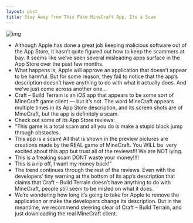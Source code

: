 ```yaml
---
layout: post
title: Stay Away from This Fake MineCraft App, Its a Scam
---
```

![img](http://media.idownloadblog.com/wp-content/uploads/2011/12/mine-craft-scam.jpg)
* Although Apple has done a great job keeping malicious software out of the App Store, it hasn’t quite figured out how to keep the scammers at bay. It seems like we’ve seen several misleading apps surface in the App Store over the past few months.
* What happens is, Apple will approve an application that doesn’t appear to be harmful. But for some reason, they fail to notice that the app’s description doesn’t have anything to do with what it actually does. And we’ve just come across another one…
* Craft – Build Terrain is an iOS app that appears to be some sort of MineCraft game client — but it’s not. The word MineCraft appears multiple times in its App Store description, and its screen shots are of MineCraft, but the app is definitely a scam.
* Check out some of its App Store reviews:
* “This game is a total scam and all you do is make a stupid block jump through obstacles.
* This app is a scam! All that is shown in the preview pictures are creations made by the REAL game of MineCraft. You WILL be  very excited about this app but trust all of the reviews!!! We are NOT lying.
* This is a freaking scam DONT waste your money!!!!
* This is a rip off, I want my money back!”
* The trend continues through the rest of the reviews. Even with the developers’ tiny warning at the bottom of its app’s description that claims that Craft – Build Terrain doesn’t have anything to do with MineCraft, people still seem to be misled on what it does.
* We’re wondering how long it’s going to take for Apple to remove the application or make the developers change its description. But in the meantime, we recommend steering clear of Craft – Build Terrain, and just downloading the real MineCraft client.

